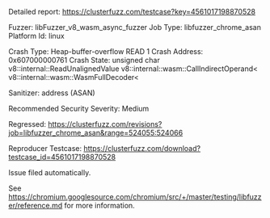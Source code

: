 Detailed report: https://clusterfuzz.com/testcase?key=4561017198870528

Fuzzer: libFuzzer_v8_wasm_async_fuzzer
Job Type: libfuzzer_chrome_asan
Platform Id: linux

Crash Type: Heap-buffer-overflow READ 1
Crash Address: 0x607000000761
Crash State:
  unsigned char v8::internal::ReadUnalignedValue<unsigned char>
  v8::internal::wasm::CallIndirectOperand<
  v8::internal::wasm::WasmFullDecoder<
  
Sanitizer: address (ASAN)

Recommended Security Severity: Medium

Regressed: https://clusterfuzz.com/revisions?job=libfuzzer_chrome_asan&range=524055:524066

Reproducer Testcase: https://clusterfuzz.com/download?testcase_id=4561017198870528

Issue filed automatically.

See https://chromium.googlesource.com/chromium/src/+/master/testing/libfuzzer/reference.md for more information.